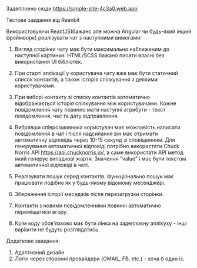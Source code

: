 Задеплоено сюди https://simple-site-4c3a0.web.app

Тестове завдання від Reenbit

Використовуючи ReaсtJS(бажано але можна Angular чи будь-який інший фреймворк)
реалізувати чат з наступними вимогами:
1. Вигляд сторінки чату має бути максимально наближеним до наступної картинки:
HTML/SCSS бажано писати власні без використання UI бібліотек.

2. При старті аплікації у користувача чату вже має бути статичний список
контактів, а також історія спілкування з деякими користувачами.
3. При виборі контакту зі списку контактів автоматично відображається історія
спілкування між користувачами. Кожне повідомлення чату повинно мати
наступні атрибути - текст повідомлення, час та дату відправлення.
4. Вибравши співрозмовника користувач має можливість написати повідомлення в
чат і після надсилання він має отримати автоматичну відповідь через 10-15
секунд зі сповіщенням. Для генерування автоматичної відповіді потрібно
використати Chuck Norris API https://api.chucknorris.io/, а саме використати API
метод який генерує випадкові жарти. Значення “value” і має бути текстом
автоматичної відповіді в чаті.
5. Реалізувати пошук серед контактів. Функціонально пошук має працювати
подібно як у будь-якому відомому месенджері.
6. Збереження історії меседжів після перезагрузки сторінки.
7. Контакти з новими повідомленнями повинні автоматично переміщатися вгору.
8. Крім коду обов&#39;язково має бути лінка на задеплоєну аплікуху - інші варіанти не
будуть розглядатись.

Додаткове завдання:
1. Адаптивний дизайн.
2. Логін через сторонні провайдери (GMAIL, FB, etc.) - хоча б один із.
